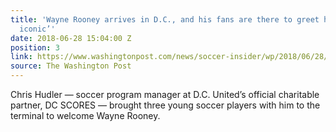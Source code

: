 ```yaml
---
title: 'Wayne Rooney arrives in D.C., and his fans are there to greet him: ‘This is
  iconic’'
date: 2018-06-28 15:04:00 Z
position: 3
link: https://www.washingtonpost.com/news/soccer-insider/wp/2018/06/28/wayne-rooney-arrives-in-d-c-and-his-fans-are-there-to-greet-him-this-is-iconic/?noredirect=on&utm_term=.9a76fd678738
source: The Washington Post
---
```


Chris Hudler — soccer program manager at D.C. United’s official charitable partner, DC SCORES — brought three young soccer players with him to the terminal to welcome Wayne Rooney.